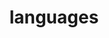 ---
title                : "languages"
layout               : timeline
permalink            : "/tag/languages"
tag                  : "#languages"
---